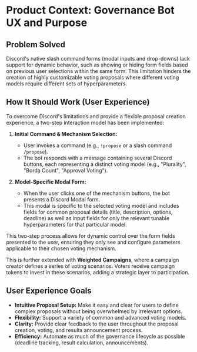 # Product Context: Governance Bot UX and Purpose

## Problem Solved

Discord's native slash command forms (modal inputs and drop-downs) lack support for dynamic behavior, such as showing or hiding form fields based on previous user selections within the same form. This limitation hinders the creation of highly customizable voting proposals where different voting models require different sets of hyperparameters.

## How It Should Work (User Experience)

To overcome Discord's limitations and provide a flexible proposal creation experience, a two-step interaction model has been implemented:

1.  **Initial Command & Mechanism Selection:**
    *   User invokes a command (e.g., `!propose` or a slash command `/propose`).
    *   The bot responds with a message containing several Discord buttons, each representing a distinct voting model (e.g., "Plurality", "Borda Count", "Approval Voting").

2.  **Model-Specific Modal Form:**
    *   When the user clicks one of the mechanism buttons, the bot presents a Discord Modal form.
    *   This modal is specific to the selected voting model and includes fields for common proposal details (title, description, options, deadline) as well as input fields for only the relevant tunable hyperparameters for that particular model.

This two-step process allows for dynamic control over the form fields presented to the user, ensuring they only see and configure parameters applicable to their chosen voting mechanism.

This is further extended with **Weighted Campaigns**, where a campaign creator defines a series of voting scenarios. Voters receive campaign tokens to invest in these scenarios, adding a strategic layer to participation.

## User Experience Goals

*   **Intuitive Proposal Setup:** Make it easy and clear for users to define complex proposals without being overwhelmed by irrelevant options.
*   **Flexibility:** Support a variety of common and advanced voting models.
*   **Clarity:** Provide clear feedback to the user throughout the proposal creation, voting, and results announcement process.
*   **Efficiency:** Automate as much of the governance lifecycle as possible (deadline tracking, result calculation, announcements).